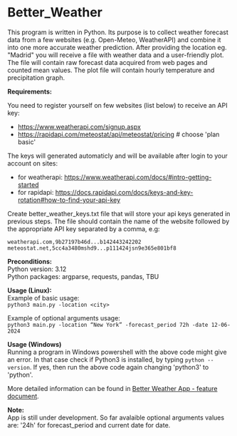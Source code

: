 # Better_Weather

This program is written in Python. Its purpose is to collect weather forecast data from a few websites (e.g. Open-Meteo, WeatherAPI) and combine it into one more accurate weather prediction. After providing the location eg. "Madrid" you will receive a file with weather data and a user-friendly plot. The file will contain raw forecast data acquired from web pages and counted mean values. The plot file will contain hourly temperature and precipitation graph.


**Requirements:**

You need to register yourself on few websites (list below) to receive an API key:
- https://www.weatherapi.com/signup.aspx
- https://rapidapi.com/meteostat/api/meteostat/pricing # choose 'plan basic'

The keys will generated automaticly and will be available after login to your account on sites:
- for weatherapi: https://www.weatherapi.com/docs/#intro-getting-started
- for rapidapi: https://docs.rapidapi.com/docs/keys-and-key-rotation#how-to-find-your-api-key

Create better_weather_keys.txt file that will store your api keys generated in previous steps.
The file should contain the name of the website followed by the appropriate API key separated by a comma, e.g:  
```
weatherapi.com,9b27197b46d...b142443242202  
meteostat.net,5cc4a3480mshd9...p111424jsn9e365e801bf8
```

**Preconditions:**  
Python version: 3.12  
Python packages: argparse, requests, pandas, TBU

**Usage (Linux):**  
Example of basic usage:  
`python3 main.py -location <city>`

Example of optional arguments usage:  
`python3 main.py -location “New York” -forecast_period 72h -date 12-06-2024`

**Usage (Windows)**  
Running a program in Windows powershell with the above code might give an error. In that case check if Python3 is installed, by typing `python --version`. If yes, then run the above code again changing 'python3' to 'python'.

More detailed information can be found in [Better Weather App - feature document](https://docs.google.com/document/d/1BwLEyIXszuNKcbiCdtWt22Z8ZKOX6ePOV2JH_O4gA0I/edit?usp=sharing).

**Note:**  
App is still under development. So far avalaible optional arguments values are: '24h' for forecast_period and current date for date.
